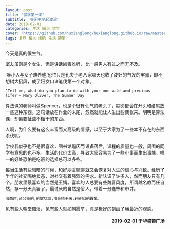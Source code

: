 ```yaml
---
layout: post
title: '留学第一课'
subtitle: '等闲平地起波澜'
date: 2018-02-01
categories: 生活 纽大 留学
cover: 'https://github.com/huxianglong/huxianglong.github.io/raw/master/assets/img/washingtonsq.jpg'
tags: 复旦 纽大 纽约 生活 随笔 
---
```

今天是真的很生气。

室友虽则是个女生，但是讲话凶狠难听，比一般男人有过之而无不及。

’唯小人与女子难养也’恐怕只是孔夫子老人家哪天也收了泼妇的气发的牢骚，却不想树大招风，成了妇女口诛笔伐第一个对象。

```html
‘Tell me, what do you plan to do with your one wild and precious
life? – Mary Oliver, The Summer Day
```

算法课的老师叫做Spencer，也是个很有仙气的老头子，每次都会在开头和结尾放一些这种东西。这句话放在作业的末尾，忽然就能让人生出些惆怅来。明明是算法课，却偏要扯些不相干的东西。

人啊，为什么要有这么丰富而又高级的情感，以至于大家为了一些本不存在的东西杀伐呢。

学校我似乎也不是很喜欢，图书馆逼仄而设备落后，课程的质量也一般，周围的同学有意思的也不多。生活的代价太高，导致大家容易为了一些小事而生出事端。唯一的好处恐怕是吃饭的选择总可以多些。

每当生活有些晦暗的时候，和好朋友聊聊就又会恢复对人生的信心与兴致。经历了半年的社交隔绝状态，对社交有着强烈的需求。新认识了许多人，然而朋友只有几个。朋友里最喜欢的当然是王婧。喜欢的人总要有些魏晋风度，所谓越名教而任自然，存一分天真罢了。最讨厌的自然是俗人，带着一分蠢笨和市井。

```html
海西时,诸公每朝,朝堂犹暗,唯会稽王来,轩轩如朝霞举。
```
见有些人朝堂黯淡，见有些人就如朝霞举，真是极好的刻画了我最近的观感。

<h4 style='text-align:right'>2019-02-01 于华盛顿广场</h4>

